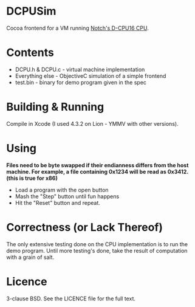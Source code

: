 # DCPUSim
Cocoa frontend for a VM running [Notch's D-CPU16 CPU](http://0x10c.com/doc/dcpu-16.txt).

# Contents
* DCPU.h & DCPU.c - virtual machine implementation
* Everything else - ObjectiveC simulation of a simple frontend
* test.bin - binary for demo program given in the spec

# Building & Running
Compile in Xcode (I used 4.3.2 on Lion - YMMV with other versions).

# Using
**Files need to be byte swapped if their endianness differs from the host machine. For example, a file containing 0x1234 will be read as 0x3412. (this is true for x86)**
* Load a program with the open button
* Mash the "Step" button until fun happens
* Hit the "Reset" button and repeat.

# Correctness (or Lack Thereof)
The only extensive testing done on the CPU implementation is to run the demo program. Until more testing's done, take the result of computation with a grain of salt.

# Licence
3-clause BSD. See the LICENCE file for the full text.